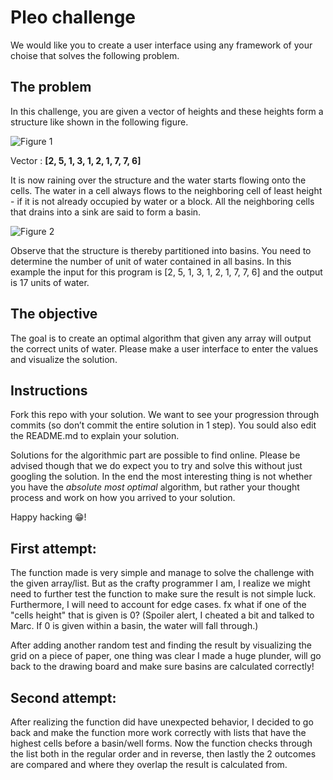 # Pleo challenge

We would like you to create a user interface using any framework of your choise that solves the following problem.

## The problem

In this challenge, you are given a vector of heights and these heights form a structure like shown in the following figure.
 
![Figure 1](figure1.png)

Vector : **[2, 5, 1, 3, 1, 2, 1, 7, 7, 6]**
 
It is now raining over the structure and the water starts flowing onto the cells.  The water in a cell always flows to the neighboring cell of least height - if it is not already occupied by water or a block. All the neighboring cells that drains into a sink are said to form a basin. 
 
![Figure 2](figure1.2.png)
 
Observe that the structure is thereby partitioned into basins. You need to determine the number of unit of water contained in all basins. In this example the input for this program is [2, 5, 1, 3, 1, 2, 1, 7, 7, 6] and the output is 17 units of water.

## The objective

The goal is to create an optimal algorithm that given any array will output the correct units of water. Please make a user interface to enter the values and visualize the solution.

## Instructions

Fork this repo with your solution. We want to see your progression through commits (so don’t commit the entire solution in 1 step). You sould also edit the README.md to explain your solution.

Solutions for the algorithmic part are possible to find online. Please be advised though that we do expect you to try and solve this without just googling the solution. In the end the most interesting thing is not whether you have the _absolute most optimal_ algorithm, but rather your thought process and work on how you arrived to your solution.

Happy hacking 😁!

## First attempt:
The function made is very simple and manage to solve the challenge with the given array/list. But as the crafty programmer
I am, I realize we might need to further test the function to make sure the result is not simple luck.
Furthermore, I will need to account for edge cases. fx what if one of the "cells height" that is given is 0?
(Spoiler alert, I cheated a bit and talked to Marc. If 0 is given within a basin, the water will fall through.)

After adding another random test and finding the result by visualizing the grid on a piece of paper, one thing was clear
I made a huge plunder, will go back to the drawing board and make sure basins are calculated correctly!

## Second attempt:
After realizing the function did have unexpected behavior, I decided to go back and make the function more work correctly
with lists that have the highest cells before a basin/well forms. Now the function checks through the list both in the
regular order and in reverse, then lastly the 2 outcomes are compared and where they overlap the result is calculated from.
